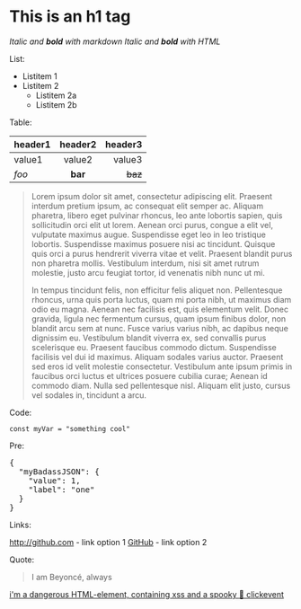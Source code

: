 # This is an h1 tag

_Italic and **bold** with markdown_
<i>Italic and <b>bold</b> with HTML</i>

List:

- Listitem 1
- Listitem 2
  - Listitem 2a
  - Listitem 2b

Table:

| header1    |    header2   | header3 |
|:------|:-------:|--------:|
| value1   | value2  | value3 |
| *foo* | **bar** | ~~baz~~ |


<blockquote>
Lorem ipsum dolor sit amet, consectetur adipiscing elit. Praesent interdum pretium ipsum, ac consequat elit semper ac. Aliquam pharetra, libero eget pulvinar rhoncus, leo ante lobortis sapien, quis sollicitudin orci elit ut lorem. Aenean orci purus, congue a elit vel, vulputate maximus augue. Suspendisse eget leo in leo tristique lobortis. Suspendisse maximus posuere nisi ac tincidunt. Quisque quis orci a purus hendrerit viverra vitae et velit. Praesent blandit purus non pharetra mollis. Vestibulum interdum, nisi sit amet rutrum molestie, justo arcu feugiat tortor, id venenatis nibh nunc ut mi.

In tempus tincidunt felis, non efficitur felis aliquet non. Pellentesque rhoncus, urna quis porta luctus, quam mi porta nibh, ut maximus diam odio eu magna. Aenean nec facilisis est, quis elementum velit. Donec gravida, ligula nec fermentum cursus, quam ipsum finibus dolor, non blandit arcu sem at nunc. Fusce varius varius nibh, ac dapibus neque dignissim eu. Vestibulum blandit viverra ex, sed convallis purus scelerisque eu. Praesent faucibus commodo dictum. Suspendisse facilisis vel dui id maximus. Aliquam sodales varius auctor. Praesent sed eros id velit molestie consectetur. Vestibulum ante ipsum primis in faucibus orci luctus et ultrices posuere cubilia curae; Aenean id commodo diam. Nulla sed pellentesque nisl. Aliquam elit justo, cursus vel sodales in, tincidunt a arcu.
</blockquote>

Code:

<code>const myVar = "something cool"</code>

Pre: 

<pre>
{
  "myBadassJSON": {
    "value": 1,
    "label": "one"
  }
}
</pre>


Links: 

http://github.com - link option 1
[GitHub](http://github.com) - link option 2

Quote:
> I am Beyoncé, always

<a href="javascript:alert('xss')" onclick="alert(123)">i'm a dangerous HTML-element, containing xss and a spooky :ghost: clickevent</a>
<script>alert('xss');</script>
